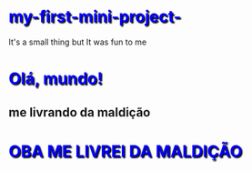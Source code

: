 # my-first-mini-project-
It's a small thing but It was fun to me 
<!DOCTYPE html>
<html lang="pt-br">
<head>
    <meta charset="UTF-8">
    <meta http-equiv="X-UA-Compatible" content="IE=edge">
    <meta name="viewport" content="width=device-width, initial-scale=1.0">
    <title>se livre da madicao</title>
    <style>
        h1 {
            front-family: Arial;
            front-size: 30pt;
            color: blue;
            text-shadow: 2px 2px 2px black;
        }
    </style>
</head>
<body>
  <h1>Olá, mundo!</h1> 
<h2>me livrando da maldição</h2>
<h1>OBA ME LIVREI DA MALDIÇÃO</h1>
</body>
</html>
